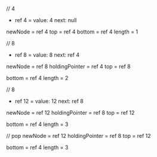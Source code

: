 // 4

- ref 4 =
  value: 4
  next: null

newNode = ref 4
top = ref 4
bottom = ref 4
length = 1

// 8

- ref 8 =
  value: 8
  next: ref 4

newNode = ref 8
holdingPointer = ref 4
top = ref 8

bottom = ref 4
length = 2

// 8

- ref 12 =
  value: 12
  next: ref 8

newNode = ref 12
holdingPointer = ref 8
top = ref 12

bottom = ref 4
length = 3

// pop
newNode = ref 12
holdingPointer = ref 8
top = ref 12

bottom = ref 4
length = 3

